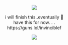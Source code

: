 <p align="center"> <img src="https://github.com/user-attachments/assets/ef2e46a1-2353-400b-8248-869dd9e6c9bc"/>

<div align="center">
i will finish this..eventually 🤸
<div align="center">
have this for now. . .
<div align="center">
https://guns.lol/invinciblef
  
<p align="center"> <img src="https://github.com/user-attachments/assets/4788392d-7a49-4396-a152-367ca441bf64"/>
